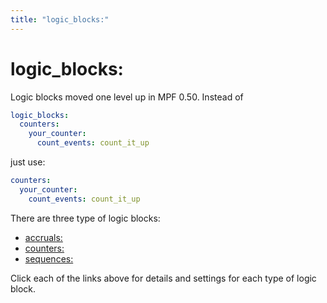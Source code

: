 ```yaml
---
title: "logic_blocks:"
---
```


# logic_blocks:


Logic blocks moved one level up in MPF 0.50. Instead of

``` yaml
logic_blocks:
  counters:
    your_counter:
      count_events: count_it_up
```

just use:

``` yaml
counters:
  your_counter:
    count_events: count_it_up
```

There are three type of logic blocks:

* [accruals:](../game_logic/logic_blocks/accruals.md)
* [counters:](../game_logic/logic_blocks/counters.md)
* [sequences:](../game_logic/logic_blocks/sequences.md)

Click each of the links above for details and settings for each type of
logic block.
